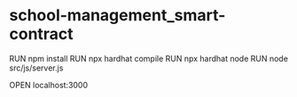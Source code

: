 # school-management_smart-contract

RUN npm install
RUN npx hardhat compile
RUN npx hardhat node
RUN node src/js/server.js

OPEN localhost:3000